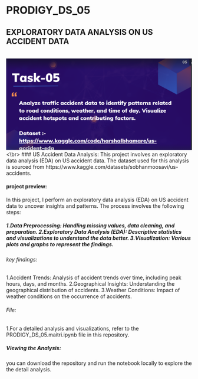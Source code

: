 # PRODIGY_DS_05
## EXPLORATORY DATA ANALYSIS ON US ACCIDENT DATA
<br>
<img src = "https://github.com/MrDeeep/prodigy_infotech_task5/blob/main/Screenshot%202025-03-27%20095510.png">
<\br>
### US Accident Data Analysis:
This project involves an exploratory data analysis (EDA) on US accident data. The dataset used for this analysis is sourced from https://www.kaggle.com/datasets/sobhanmoosavi/us-accidents.

#### project preview:
In this project, I perform an exploratory data analysis (EDA) on US accident data to uncover insights and patterns. The process involves the following steps:

##### 1.Data Preprocessing: Handling missing values, data cleaning, and preparation. 2.Exploratory Data Analysis (EDA): Descriptive statistics and visualizations to understand the data better. 3.Visualization: Various plots and graphs to represent the findings.


###### key findings:
 1.Accident Trends: Analysis of accident trends over time, including peak hours, days, and months. 2.Geographical Insights: Understanding the geographical distribution of accidents. 3.Weather Conditions: Impact of weather conditions on the occurrence of accidents.

###### File:
 1.For a detailed analysis and visualizations, refer to the PRODIGY_DS_05.maitri.ipynb file in this repository.

##### Viewing the Analysis:
you can download the repository and run the notebook locally to explore the the detail analysis.
